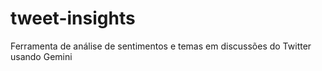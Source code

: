# tweet-insights
Ferramenta de análise de sentimentos e temas em discussões do Twitter usando Gemini
